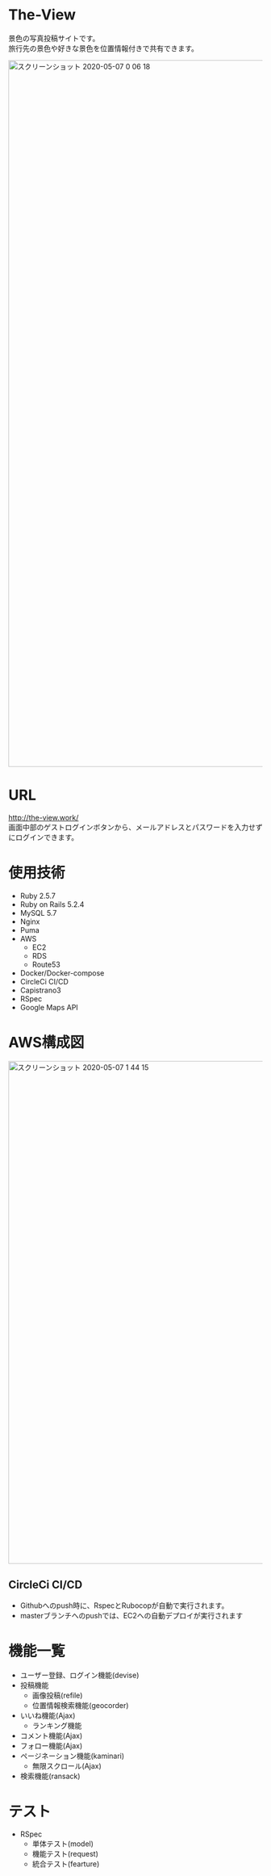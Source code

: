 # The-View
 景色の写真投稿サイトです。<br >
 旅行先の景色や好きな景色を位置情報付きで共有できます。
 <!-- レスポンシブ対応しているのでスマホからもご確認いただけます。 -->
 <img width="1400" alt="スクリーンショット 2020-05-07 0 06 18" src="https://user-images.githubusercontent.com/60876388/81193748-c51d9b00-8ff6-11ea-9981-46789f016300.png">

# URL
http://the-view.work/ <br >
画面中部のゲストログインボタンから、メールアドレスとパスワードを入力せずにログインできます。

# 使用技術
- Ruby 2.5.7
- Ruby on Rails 5.2.4
- MySQL 5.7
- Nginx
- Puma
- AWS
  - EC2
  - RDS
  - Route53
- Docker/Docker-compose
- CircleCi CI/CD
- Capistrano3
- RSpec
- Google Maps API

# AWS構成図
<img width="996" alt="スクリーンショット 2020-05-07 1 44 15" src="https://user-images.githubusercontent.com/60876388/81204719-9ad2da00-9004-11ea-8e2c-ad594c30037a.png">

## CircleCi CI/CD
- Githubへのpush時に、RspecとRubocopが自動で実行されます。
- masterブランチへのpushでは、EC2への自動デプロイが実行されます

# 機能一覧
- ユーザー登録、ログイン機能(devise)
- 投稿機能
  - 画像投稿(refile)
  - 位置情報検索機能(geocorder)
- いいね機能(Ajax)
  - ランキング機能
- コメント機能(Ajax)
- フォロー機能(Ajax)
- ページネーション機能(kaminari)
  - 無限スクロール(Ajax)
- 検索機能(ransack)

# テスト
- RSpec
  - 単体テスト(model)
  - 機能テスト(request)
  - 統合テスト(fearture)